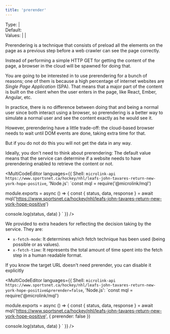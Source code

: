 ```yaml
---
title: 'prerender'
---
```


Type: <TypeContainer><Type children='<boolean>'/> | <Type children='<string>'/></TypeContainer><br/>
Default: <Type children='false'/><br/>
Values: <TypeContainer><Type children="'auto'"/> | <Type children='true'/> | <Type children='false'/></TypeContainer>

Prerendering is a technique that consists of preload all the elements on the page as a previous step before a web crawler can see the page correctly.

Instead of performing a simple HTTP GET for getting the content of the page, a browser in the cloud will be spawned for doing that.

You are going to be interested in to use prerendering for a bunch of reasons; one of them is because a high percentage of internet websites are *Single Page Application* (SPA). That means that a major part of the content is built on the client when the user enters in the page, like React, Ember, Angular, etc.

In practice, there is no difference between doing that and being a normal user since both interact using a browser, so prerendering is a better way to simulate a normal user and see the content exactly as he would see it.

However, prerendering have a little trade-off: the cloud-based browser needs to wait until DOM events are done, taking extra time for that.

But if you do not do this you will not get the data in any way.

Ideally, you don't need to think about prerendering: The default value <Type children="'auto'"/><br/> means that the service can determine if a website needs to have prerendering enabled to retrieve the content or not.

<MultiCodeEditor languages={{
  Shell: `microlink-api https://www.sportsnet.ca/hockey/nhl/leafs-john-tavares-return-new-york-hope-positive`,
  'Node.js': `const mql = require('@microlink/mql')
 
module.exports = async () => {
  const { status, data, response } = await mql('https://www.sportsnet.ca/hockey/nhl/leafs-john-tavares-return-new-york-hope-positive')
  
  console.log(status, data)
}
  `
  }} 
/>

We provided to extra headers for reflecting the decision taking by the service. They are:

- `x-fetch-mode`: It determines which fetch technique has been used (being possible <Type children="'prerender'"/> or <Type children="'fetch'"/> as values).
- `x-fetch-time`: It represents the total amount of time spent into the fetch step in a human readable format.

If you know the target URL doesn't need prerender, you can disable it explicitly

<MultiCodeEditor languages={{
  Shell: `microlink-api https://www.sportsnet.ca/hockey/nhl/leafs-john-tavares-return-new-york-hope-positive&prerender=false`,
  'Node.js': `const mql = require('@microlink/mql')
 
module.exports = async () => {
  const { status, data, response } = await mql('https://www.sportsnet.ca/hockey/nhl/leafs-john-tavares-return-new-york-hope-positive', { prerender: false })
  
  console.log(status, data)
}
  `
  }} 
/>
